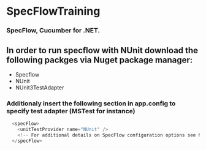 # SpecFlowTraining
### SpecFlow, Cucumber for .NET.

## In order to run specflow with NUnit download the following packges via Nuget package manager:
* Specflow
* NUnit
* NUnit3TestAdapter

### Additionaly insert the following section in app.config to specify test adapter (MSTest for instance)
```csharp
  <specFlow>
    <unitTestProvider name="NUnit" />
    <!-- For additional details on SpecFlow configuration options see http://go.specflow.org/doc-config -->
  </specFlow>
 ``` 
  
